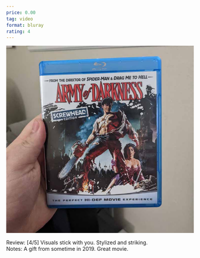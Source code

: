 ```yaml
---
price: 0.00
tag: video
format: bluray
rating: 4
---
```

![armyofdarkness](/assets/img/ibuycrap/armyofdarkness.jpg) 

Review: [4/5] Visuals stick with you. Stylized and striking.  
Notes: A gift from sometime in 2019. Great movie.